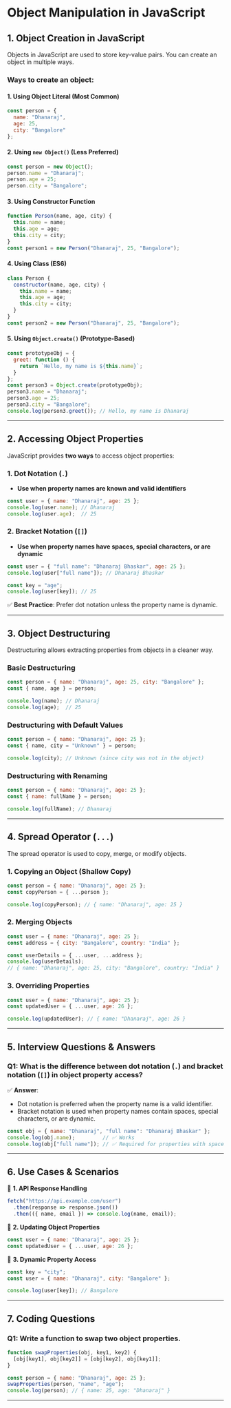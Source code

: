 # **Object Manipulation in JavaScript**

## **1. Object Creation in JavaScript**
Objects in JavaScript are used to store key-value pairs. You can create an object in multiple ways.

### **Ways to create an object:**
#### **1. Using Object Literal (Most Common)**
```js
const person = {
  name: "Dhanaraj",
  age: 25,
  city: "Bangalore"
};
```

#### **2. Using `new Object()` (Less Preferred)**
```js
const person = new Object();
person.name = "Dhanaraj";
person.age = 25;
person.city = "Bangalore";
```

#### **3. Using Constructor Function**
```js
function Person(name, age, city) {
  this.name = name;
  this.age = age;
  this.city = city;
}
const person1 = new Person("Dhanaraj", 25, "Bangalore");
```

#### **4. Using Class (ES6)**
```js
class Person {
  constructor(name, age, city) {
    this.name = name;
    this.age = age;
    this.city = city;
  }
}
const person2 = new Person("Dhanaraj", 25, "Bangalore");
```

#### **5. Using `Object.create()` (Prototype-Based)**
```js
const prototypeObj = {
  greet: function () {
    return `Hello, my name is ${this.name}`;
  }
};
const person3 = Object.create(prototypeObj);
person3.name = "Dhanaraj";
person3.age = 25;
person3.city = "Bangalore";
console.log(person3.greet()); // Hello, my name is Dhanaraj
```

---

## **2. Accessing Object Properties**
JavaScript provides **two ways** to access object properties:

### **1. Dot Notation (`.`)**
- **Use when property names are known and valid identifiers**
```js
const user = { name: "Dhanaraj", age: 25 };
console.log(user.name); // Dhanaraj
console.log(user.age);  // 25
```

### **2. Bracket Notation (`[]`)**
- **Use when property names have spaces, special characters, or are dynamic**
```js
const user = { "full name": "Dhanaraj Bhaskar", age: 25 };
console.log(user["full name"]); // Dhanaraj Bhaskar

const key = "age";
console.log(user[key]); // 25
```

✅ **Best Practice**: Prefer dot notation unless the property name is dynamic.

---

## **3. Object Destructuring**
Destructuring allows extracting properties from objects in a cleaner way.

### **Basic Destructuring**
```js
const person = { name: "Dhanaraj", age: 25, city: "Bangalore" };
const { name, age } = person;

console.log(name); // Dhanaraj
console.log(age);  // 25
```

### **Destructuring with Default Values**
```js
const person = { name: "Dhanaraj", age: 25 };
const { name, city = "Unknown" } = person;

console.log(city); // Unknown (since city was not in the object)
```

### **Destructuring with Renaming**
```js
const person = { name: "Dhanaraj", age: 25 };
const { name: fullName } = person;

console.log(fullName); // Dhanaraj
```

---

## **4. Spread Operator (`...`)**
The spread operator is used to copy, merge, or modify objects.

### **1. Copying an Object (Shallow Copy)**
```js
const person = { name: "Dhanaraj", age: 25 };
const copyPerson = { ...person };

console.log(copyPerson); // { name: "Dhanaraj", age: 25 }
```

### **2. Merging Objects**
```js
const user = { name: "Dhanaraj", age: 25 };
const address = { city: "Bangalore", country: "India" };

const userDetails = { ...user, ...address };
console.log(userDetails); 
// { name: "Dhanaraj", age: 25, city: "Bangalore", country: "India" }
```

### **3. Overriding Properties**
```js
const user = { name: "Dhanaraj", age: 25 };
const updatedUser = { ...user, age: 26 };

console.log(updatedUser); // { name: "Dhanaraj", age: 26 }
```

---

## **5. Interview Questions & Answers**
### **Q1: What is the difference between dot notation (`.`) and bracket notation (`[]`) in object property access?**
✅ **Answer**:  
- Dot notation is preferred when the property name is a valid identifier.  
- Bracket notation is used when property names contain spaces, special characters, or are dynamic.

```js
const obj = { name: "Dhanaraj", "full name": "Dhanaraj Bhaskar" };
console.log(obj.name);         // ✅ Works
console.log(obj["full name"]); // ✅ Required for properties with spaces
```

---

## **6. Use Cases & Scenarios**
🔹 **1. API Response Handling**
```js
fetch("https://api.example.com/user")
  .then(response => response.json())
  .then(({ name, email }) => console.log(name, email));
```

🔹 **2. Updating Object Properties**
```js
const user = { name: "Dhanaraj", age: 25 };
const updatedUser = { ...user, age: 26 };
```

🔹 **3. Dynamic Property Access**
```js
const key = "city";
const user = { name: "Dhanaraj", city: "Bangalore" };

console.log(user[key]); // Bangalore
```

---

## **7. Coding Questions**
### **Q1: Write a function to swap two object properties.**
```js
function swapProperties(obj, key1, key2) {
  [obj[key1], obj[key2]] = [obj[key2], obj[key1]];
}

const person = { name: "Dhanaraj", age: 25 };
swapProperties(person, "name", "age");
console.log(person); // { name: 25, age: "Dhanaraj" }
```

---
